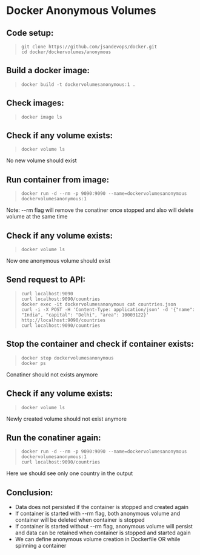 # Docker Anonymous Volumes

## Code setup:

> ` git clone https://github.com/jsandevops/docker.git `  
> ` cd docker/dockervolumes/anonymous `  

## Build a docker image:  
> ` docker build -t dockervolumesanonymous:1 . `  
  
## Check images:
> ` docker image ls `  

## Check if any volume exists:
> ` docker volume ls `  

No new volume should exist

## Run container from image:
> ` docker run -d --rm -p 9090:9090 --name=dockervolumesanonymous dockervolumesanonymous:1 `  

Note: --rm flag will remove the conatiner once stopped and also will delete volume at the same time

## Check if any volume exists:
> ` docker volume ls `  

Now one anonymous volume should exist

## Send request to API:
> ` curl localhost:9090 `  
> ` curl localhost:9090/countries `  
> ` docker exec -it dockervolumesanonymous cat countries.json `  
> ` curl -i -X POST -H 'Content-Type: application/json' -d '{"name": "India", "capital": "Delhi", "area": 10003122}' http://localhost:9090/countries `  
> ` curl localhost:9090/countries `  

## Stop the container and check if container exists:
> ` docker stop dockervolumesanonymous `  
> ` docker ps `  

Conatiner should not exists anymore

## Check if any volume exists:
> ` docker volume ls `  

Newly created volume should not exist anymore

## Run the conatiner again:
> ` docker run -d --rm -p 9090:9090 --name=dockervolumesanonymous dockervolumesanonymous:1 `  
> ` curl localhost:9090/countries `  

Here we should see only one country in the output

## **Conclusion:**
- Data does not persisted if the container is stopped and created again  
- If container is started with --rm flag, both anonymous volume and container will be deleted when container is stopped  
- If container is started without --rm flag, anonymous volume will persist and data can be retained when container is stopped and started again
- We can define anonymous volume creation in Dockerfile OR while spinning a container
